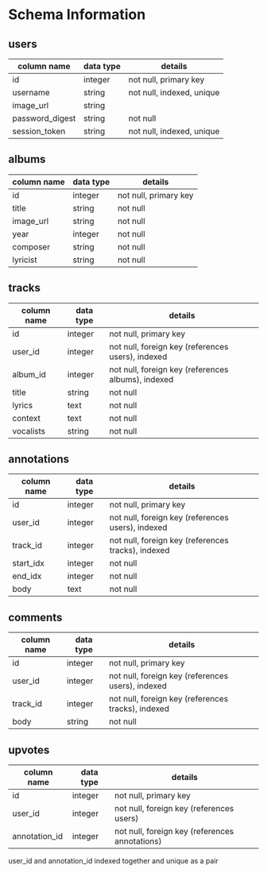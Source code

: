 # Schema Information

## users
column name     | data type | details
----------------|-----------|-----------------------
id              | integer   | not null, primary key
username        | string    | not null, indexed, unique
image_url       | string    |
password_digest | string    | not null
session_token   | string    | not null, indexed, unique

## albums
column name | data type | details
------------|-----------|-----------------------
id          | integer   | not null, primary key
title       | string    | not null
image_url   | string    | not null
year        | integer   | not null
composer    | string    | not null
lyricist    | string    | not null

## tracks
column name | data type | details
------------|-----------|-----------------------
id          | integer   | not null, primary key
user_id     | integer   | not null, foreign key (references users), indexed
album_id    | integer   | not null, foreign key (references albums), indexed
title       | string    | not null
lyrics      | text      | not null
context     | text      | not null
vocalists   | string    | not null

## annotations
column name | data type | details
------------|-----------|-----------------------
id          | integer   | not null, primary key
user_id     | integer   | not null, foreign key (references users), indexed
track_id    | integer   | not null, foreign key (references tracks), indexed
start_idx   | integer   | not null
end_idx     | integer   | not null
body        | text      | not null

## comments
column name | data type | details
------------|-----------|-----------------------
id          | integer   | not null, primary key
user_id     | integer   | not null, foreign key (references users), indexed
track_id    | integer   | not null, foreign key (references tracks), indexed
body        | string    | not null

## upvotes
column name | data type | details
------------|-----------|-----------------------
id          | integer   | not null, primary key
user_id     | integer   | not null, foreign key (references users)
annotation_id | integer   | not null, foreign key (references annotations)

user_id and annotation_id indexed together and unique as a pair
